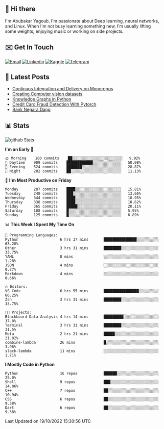 ## 👋 Hi there

I'm Abubakar Yagoub, I'm passionate about Deep learning, neural networks, and
Linux. When I'm not busy learning something new, I'm usually lifting some
weights, enjoying music or working on side projects.

## ✉️ Get In Touch

[![Email](https://img.shields.io/badge/Email-f1f1f1?style=for-the-badge&logo=gmail&logoColor=0f111a)](mailto:git@blacksuan19.dev)
[![LinkedIn](https://img.shields.io/badge/LinkedIn-0077B5?style=for-the-badge&logo=linkedin&logoColor=white)](https://www.linkedin.com/in/blacksuan19/)
[![Kaggle](https://img.shields.io/badge/Kaggle-5acfff?style=for-the-badge&logo=kaggle&logoColor=white)](http://kaggle.com/abubakaryagob/)
[![Telegram](https://img.shields.io/badge/Telegram-2CA5E0?style=for-the-badge&logo=telegram&logoColor=white)](https://t.me/blacksuan19)

## 📩 Latest Posts

<!-- BLOG-POST-LIST:START -->
- [Continuos Integration and Delivery on Monorepos](https://www.blacksuan19.dev/blog/github-actions-monorepos/)
- [Creating Computer vision datasets](https://www.blacksuan19.dev/blog/creating-datasets/)
- [Knowledge Graphs in Python](https://www.blacksuan19.dev/projects/Knowledge_Graphs/)
- [Credit Card Fraud Detection With Pytorch](https://www.blacksuan19.dev/projects/credit-card-fraud-detection-with-pytorch/)
- [Bank Negara Dapp](https://www.blacksuan19.dev/projects/bank-negara/)
<!-- BLOG-POST-LIST:END -->

## 📊 Stats

![github Stats](https://github-readme-stats.vercel.app/api?username=blacksuan19&theme=github_dark&show_icons=true&count_private=true&custom_title=Github%20Stats&hide_border=true)

<!--START_SECTION:waka-->
**I'm an Early 🐤** 

```text
🌞 Morning    180 commits    ██░░░░░░░░░░░░░░░░░░░░░░░   9.92% 
🌆 Daytime    909 commits    ████████████░░░░░░░░░░░░░   50.08% 
🌃 Evening    524 commits    ███████░░░░░░░░░░░░░░░░░░   28.87% 
🌙 Night      202 commits    ██░░░░░░░░░░░░░░░░░░░░░░░   11.13%

```
📅 **I'm Most Productive on Friday** 

```text
Monday       287 commits    ████░░░░░░░░░░░░░░░░░░░░░   15.81% 
Tuesday      248 commits    ███░░░░░░░░░░░░░░░░░░░░░░   13.66% 
Wednesday    344 commits    ████░░░░░░░░░░░░░░░░░░░░░   18.95% 
Thursday     338 commits    ████░░░░░░░░░░░░░░░░░░░░░   18.62% 
Friday       365 commits    █████░░░░░░░░░░░░░░░░░░░░   20.11% 
Saturday     108 commits    █░░░░░░░░░░░░░░░░░░░░░░░░   5.95% 
Sunday       125 commits    █░░░░░░░░░░░░░░░░░░░░░░░░   6.89%

```


📊 **This Week I Spent My Time On** 

```text
💬 Programming Languages: 
Python                   6 hrs 37 mins       ███████████████░░░░░░░░░░   63.28% 
Other                    3 hrs 31 mins       ████████░░░░░░░░░░░░░░░░░   33.75% 
YAML                     8 mins              ░░░░░░░░░░░░░░░░░░░░░░░░░   1.28% 
JSON                     4 mins              ░░░░░░░░░░░░░░░░░░░░░░░░░   0.77% 
Markdown                 4 mins              ░░░░░░░░░░░░░░░░░░░░░░░░░   0.66%

🔥 Editors: 
VS Code                  6 hrs 55 mins       ████████████████░░░░░░░░░   66.25% 
Zsh                      3 hrs 31 mins       ████████░░░░░░░░░░░░░░░░░   33.75%

🐱‍💻 Projects: 
Blackboard Data Analysis 4 hrs 14 mins       █████████░░░░░░░░░░░░░░░░   37.8% 
Terminal                 3 hrs 31 mins       ████████░░░░░░░░░░░░░░░░░   31.5% 
Meta                     2 hrs 21 mins       █████░░░░░░░░░░░░░░░░░░░░   21.02% 
combine-lambda           26 mins             █░░░░░░░░░░░░░░░░░░░░░░░░   3.96% 
slack-lambda             11 mins             ░░░░░░░░░░░░░░░░░░░░░░░░░   1.71%

```

**I Mostly Code in Python** 

```text
Python                   16 repos            ██████░░░░░░░░░░░░░░░░░░░   25.0% 
Shell                    9 repos             ███░░░░░░░░░░░░░░░░░░░░░░   14.06% 
C++                      7 repos             ██░░░░░░░░░░░░░░░░░░░░░░░   10.94% 
CSS                      6 repos             ██░░░░░░░░░░░░░░░░░░░░░░░   9.38% 
Dart                     6 repos             ██░░░░░░░░░░░░░░░░░░░░░░░   9.38%

```



 Last Updated on 19/10/2022 15:30:56 UTC
<!--END_SECTION:waka-->
